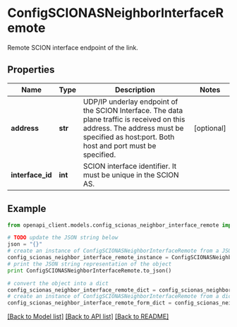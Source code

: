 # ConfigSCIONASNeighborInterfaceRemote

Remote SCION interface endpoint of the link.

## Properties

Name | Type | Description | Notes
------------ | ------------- | ------------- | -------------
**address** | **str** | UDP/IP underlay endpoint of the SCION Interface. The data plane traffic is received on this address. The address must be specified as host:port. Both host and port must be specified. | [optional] 
**interface_id** | **int** | SCION interface identifier. It must be unique in the SCION AS. | 

## Example

```python
from openapi_client.models.config_scionas_neighbor_interface_remote import ConfigSCIONASNeighborInterfaceRemote

# TODO update the JSON string below
json = "{}"
# create an instance of ConfigSCIONASNeighborInterfaceRemote from a JSON string
config_scionas_neighbor_interface_remote_instance = ConfigSCIONASNeighborInterfaceRemote.from_json(json)
# print the JSON string representation of the object
print ConfigSCIONASNeighborInterfaceRemote.to_json()

# convert the object into a dict
config_scionas_neighbor_interface_remote_dict = config_scionas_neighbor_interface_remote_instance.to_dict()
# create an instance of ConfigSCIONASNeighborInterfaceRemote from a dict
config_scionas_neighbor_interface_remote_form_dict = config_scionas_neighbor_interface_remote.from_dict(config_scionas_neighbor_interface_remote_dict)
```
[[Back to Model list]](../README.md#documentation-for-models) [[Back to API list]](../README.md#documentation-for-api-endpoints) [[Back to README]](../README.md)



